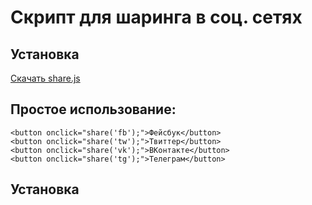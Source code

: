# Скрипт для шаринга в соц. сетях

## Установка

<a target="_blank" href="https://danielkon.github.io/share/share.js" class="btn btn-lg btn-primary" download>Скачать share.js</a>

## Простое использование:

`<button onclick="share('fb');">Фейсбук</button>`<br>
`<button onclick="share('tw');">Твиттер</button>`<br>
`<button onclick="share('vk');">ВКонтакте</button>`<br>
`<button onclick="share('tg');">Телеграм</button>`<br>

## Установка
